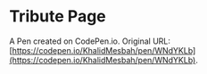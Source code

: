 # Tribute Page

A Pen created on CodePen.io. Original URL: [https://codepen.io/KhalidMesbah/pen/WNdYKLb](https://codepen.io/KhalidMesbah/pen/WNdYKLb).

